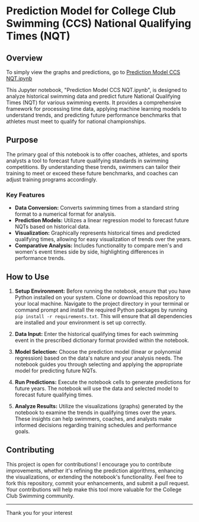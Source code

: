 # Prediction Model for College Club Swimming (CCS) National Qualifying Times (NQT)

## Overview
To simply view the graphs and predictions, go to [Prediction Model CCS NQT.ipynb](https://github.com/ZTW21/Prediction-Model-CCS-NQTs/blob/main/Prediction%20Model%20CCS%20NQT.ipynb)

This Jupyter notebook, "Prediction Model CCS NQT.ipynb", is designed to analyze historical swimming data and predict future National Qualifying Times (NQT) for various swimming events. It provides a comprehensive framework for processing time data, applying machine learning models to understand trends, and predicting future performance benchmarks that athletes must meet to qualify for national championships.

## Purpose

The primary goal of this notebook is to offer coaches, athletes, and sports analysts a tool to forecast future qualifying standards in swimming competitions. By understanding these trends, swimmers can tailor their training to meet or exceed these future benchmarks, and coaches can adjust training programs accordingly.

### Key Features

- **Data Conversion:** Converts swimming times from a standard string format to a numerical format for analysis.
- **Prediction Models:** Utilizes a linear regression model to forecast future NQTs based on historical data.
- **Visualization:** Graphically represents historical times and predicted qualifying times, allowing for easy visualization of trends over the years.
- **Comparative Analysis:** Includes functionality to compare men's and women's event times side by side, highlighting differences in performance trends.

## How to Use

1. **Setup Environment:** Before running the notebook, ensure that you have Python installed on your system. Clone or download this repository to your local machine. Navigate to the project directory in your terminal or command prompt and install the required Python packages by running `pip install -r requirements.txt`. This will ensure that all dependencies are installed and your environment is set up correctly.

2. **Data Input:** Enter the historical qualifying times for each swimming event in the prescribed dictionary format provided within the notebook.

3. **Model Selection:** Choose the prediction model (linear or polynomial regression) based on the data's nature and your analysis needs. The notebook guides you through selecting and applying the appropriate model for predicting future NQTs.

4. **Run Predictions:** Execute the notebook cells to generate predictions for future years. The notebook will use the data and selected model to forecast future qualifying times.

5. **Analyze Results:** Utilize the visualizations (graphs) generated by the notebook to examine the trends in qualifying times over the years. These insights can help swimmers, coaches, and analysts make informed decisions regarding training schedules and performance goals.

## Contributing

This project is open for contributions! I encourage you to contribute improvements, whether it's refining the prediction algorithms, enhancing the visualizations, or extending the notebook's functionality. Feel free to fork this repository, commit your enhancements, and submit a pull request. Your contributions will help make this tool more valuable for the College Club Swimming community.

---

Thank you for your interest
